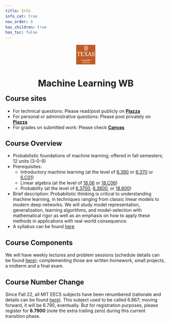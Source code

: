 ```yaml
---
title: Info
info_cat: true
nav_order: 0
has_children: true
has_toc: false
---
```

<center>
<div style="margin-bottom:1.5em">
<img src="/assets/images/utcslogo2.jpg" width="12%">
<!-- <img src="/assets/images/790-placeholder.png" width="12%"> -->
</div>

<!-- <img src="/assets/images/790-txt.png" width="12%"> -->

<h1 style="margin-bottom:-1em">Machine Learning WB</h1>

<!-- <h1 >(draft site; unofficial)</h1> -->

</center>

<br>

## Course sites

<ul>
<li> For technical questions: Please read/post publicly on <a href="https://piazza.com/class/lzy7kgi6f2n4fs/"><b>Piazza</b></a></li>
<li> For personal or administrative questions: Please post privately on <a href="https://piazza.com/class/lzy7kgi6f2n4fs/"><b>Piazza</b></a></li>
<li> For grades on submitted work: Please check <a href="https://canvas.mit.edu/courses/28217"><b>Canvas</b></a></li>
</ul>


## Course Overview

- Probabilistic foundations of machine learning; offered in fall semesters; 12 units (3-0-9)
- Prerequisites:
  - Introductory machine learning (at the level of [6.390](https://introml.mit.edu) or [6.370](http://student.mit.edu/catalog/m6c.html#6.3700) or [6.C01](http://student.mit.edu/catalog/m6e.html#6.C01))
  - Linear algebra (at the level of [18.06](https://github.com/mitmath/1806) or [18.C06](https://canvas.mit.edu/courses/16629))
  - Probability (at the level of [6.3700](https://ocw.mit.edu/courses/6-041-probabilistic-systems-analysis-and-applied-probability-fall-2010/pages/readings/), [6.3800](http://student.mit.edu/catalog/m6c.html#6.3800), or [18.600](https://math.mit.edu/~sheffield/spring2022math600.html))
- Brief description: Probabilistic thinking is critical to understanding machine learning, in techniques ranging from classic linear models to modern deep networks.  We will study model representation, generalization, learning algorithms, and model-selection with mathematical rigor as well as an emphasis on how to apply these methods in applications with real-world consequence.
- A syllabus can be found [here](/info/calendar)

## Course Components

We will have weekly lectures and problem sessions (schedule details can be found [here](/info/schedule/)); complementing those are written homework, small projects, a midterm and a final exam. 

## Course Number Change

Since Fall 22, all MIT EECS subjects have been renumbered (rationale and details can be found [here](https://www.eecs.mit.edu/academics/subject-numbering/)). This subject used to be called 6.867; moving forward, it will be 6.790, eventually. But for registration purposes, please register for **6.7900** (note the extra trailing zero) during this current transition phase.
